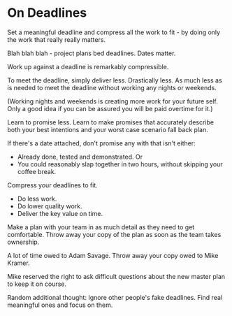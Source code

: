 # On Deadlines

Set a meaningful deadline and compress all the work to fit - by doing only the work that really really matters.

Blah blah blah - project plans bed deadlines. Dates matter.

Work up against a deadline is remarkably compressible.

To meet the deadline, simply deliver less. Drastically less. As much less as is needed to meet the deadline without working any nights or weekends.

(Working nights and weekends is creating more work for your future self. Only a good idea if you can be assured you will be paid overtime for it.)

Learn to promise less.
Learn to make promises that accurately describe both your best intentions and your worst case scenario fall back plan.

If there's a date attached, don't promise any with that isn't either:

+ Already done, tested and demonstrated. Or
+ You could reasonably slap together in two hours, without skipping your coffee break.

Compress your deadlines to fit.

+ Do less work.
+ Do lower quality work.
+ Deliver the key value on time.

Make a plan with your team in as much detail as they need to get comfortable. Throw away your copy of the plan as soon as the team takes ownership.

A lot of time owed to Adam Savage.  Throw away your copy owed to Mike Kramer.

Mike reserved the right to ask difficult questions about the new master plan to keep it on course.

Random additional thought: Ignore other people's fake deadlines. Find real meaningful ones and focus on them.
